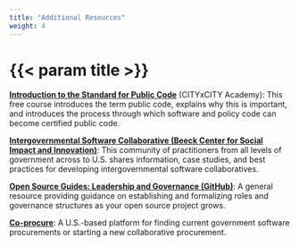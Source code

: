```yaml
---
title: "Additional Resources"
weight: 4
---
```


# {{< param title >}}

[**Introduction to the Standard for Public Code**](https://citybycity.academy/course/standards-for-smart-cities) (CITYxCITY Academy): This free course introduces the term public code, explains why this is important, and introduces the process through which software and policy code can become certified public code.

[**Intergovernmental Software Collaborative (Beeck Center for Social Impact and Innovation)**](https://softwarecollaborative.org/): This community of practitioners from all levels of government across to U.S. shares information, case studies, and best practices for developing intergovernmental software collaboratives.

[**Open Source Guides: Leadership and Governance (GitHub)**](https://opensource.guide/leadership-and-governance/): A general resource providing guidance on establishing and formalizing roles and governance structures as your open source project grows.

[**Co-procure**](https://www.coprocure.us/): A U.S.-based platform for finding current government software procurements or starting a new collaborative procurement.
